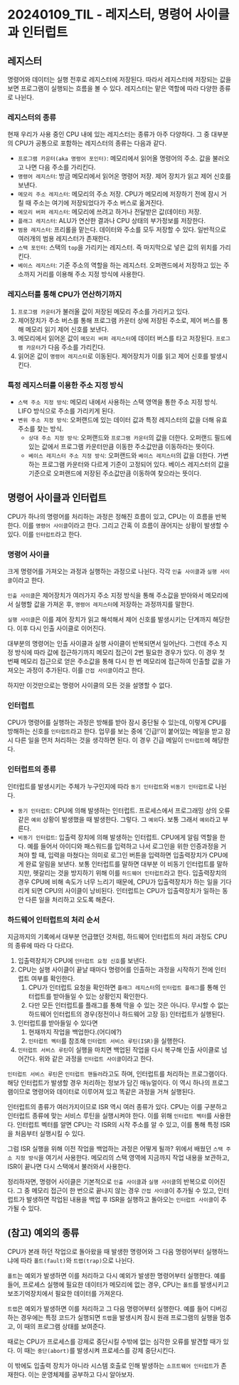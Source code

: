 # 20240109_TIL - 레지스터, 명령어 사이클과 인터럽트

## 레지스터

명령어와 데이터는 실행 전후로 레지스터에 저장된다. 따라서 레지스터에 저장되는 값을 보면 프로그램이 실행되는 흐름을 볼 수 있다. 레지스터는 맡은 역할에 따라 다양한 종류로 나뉜다.

### 레지스터의 종류

현재 우리가 사용 중인 CPU 내에 있는 레지스터는 종류가 아주 다양하다. 그 중 대부분의 CPU가 공통으로 포함하는 레지스터의 종류는 다음과 같다.

- `프로그램 카운터(aka 명령어 포인터)`: 메모리에서 읽어올 명령어의 주소. 값을 불러오고 나면 다음 주소를 가리킨다.
- `명령어 레지스터`: 방금 메모리에서 읽어온 명령어 저장. 제어 장치가 읽고 제어 신호를 보낸다.
- `메모리 주소 레지스터`: 메모리의 주소 저장. CPU가 메모리에 저장하기 전에 잠시 거칠 때 주소는 여기에 저장되었다가 주소 버스로 옮겨진다.
- `메모리 버퍼 레지스터`: 메모리에 쓰려고 하거나 전달받은 값(데이터) 저장.
- `플래그 레지스터`: ALU가 연산한 결과나 CPU 상태의 부가정보를 저장한다.
- `범용 레지스터`: 프리롤을 맡는다. 데이터와 주소를 모두 저장할 수 있다. 일반적으로 여러개의 범용 레지스터가 존재한다.
- `스택 포인터`: 스택의 `top`을 가리키는 레지스터. 즉 마지막으로 넣은 값의 위치를 가리킨다.
- `베이스 레지스터`: 기준 주소의 역할을 하는 레지스터. 오퍼랜드에서 저장하고 있는 주소까지 거리를 이용해 주소 지정 방식에 사용한다.

### 레지스터를 통해 CPU가 연산하기까지

1. `프로그램 카운터`가 불러올 값이 저장된 메모리 주소를 가리키고 있다.
2. 제어장치가 주소 버스를 통해 프로그램 카운터 상에 저장된 주소로, 제어 버스를 통해 메모리 읽기 제어 신호를 보낸다.
3. 메모리에서 읽어온 값이 `메모리 버퍼 레지스터`에 데이터 버스를 타고 저장된다. `프로그램 카운터`가 다음 주소를 가리킨다.
4. 읽어온 값이 `명령어 레지스터`로 이동된다. 제어장치가 이를 읽고 제어 신호를 발생시킨다.

### 특정 레지스터를 이용한 주소 지정 방식

- `스택 주소 지정 방식`: 메모리 내에서 사용하는 스택 영역을 통한 주소 지정 방식. LIFO 방식으로 주소를 가리키게 된다.
- `변위 주소 지정 방식`: 오퍼랜드에 있는 데이터 값과 특정 레지스터의 값을 더해 유효 주소를 찾는 방식.
    - `상대 주소 지정 방식`: 오퍼랜드와 `프로그램 카운터`의 값을 더한다. 오퍼랜드 필드에 있는 값에서 프로그램 카운터만큼 이동한 주소값만큼 이동하라는 뜻이다.
    - `베이스 레지스터 주소 지정 방식`: 오퍼랜드와 `베이스 레지스터`의 값을 더한다. 가변하는 프로그램 카운터와 다르게 기준이 고정되어 있다. 베이스 레지스터의 값을 기준으로 오퍼랜드에 저장된 주소값만큼 이동하여 찾으라는 뜻이다.

## 명령어 사이클과 인터럽트

CPU가 하나의 명령어를 처리하는 과정은 정해진 흐름이 있고, CPU는 이 흐름을 반복한다. 이를 `명령어 사이클`이라고 한다. 그리고 간혹 이 흐름이 끊어지는 상황이 발생할 수 있다. 이를 `인터럽트`라고 한다.

### 명령어 사이클

크게 명령어를 가져오는 과정과 실행하는 과정으로 나뉜다. 각각 `인출 사이클`과 `실행 사이클`이라고 한다. 

`인출 사이클`은 제어장치가 여러가지 주소 지정 방식을 통해 주소값을 받아와서 메모리에서 실행할 값을 가져온 후, `명령어 레지스터`에 저장하는 과정까지를 말한다. 

`실행 사이클`은 이를 제어 장치가 읽고 해석해서 제어 신호를 발생시키는 단계까지 해당한다. 이후 다시 인출 사이클로 이어진다. 

대부분의 명령어는 인출 사이클과 실행 사이클이 반복되면서 일어난다. 그런데 주소 지정 방식에 따라 값에 접근하기까지 메모리 접근이 2번 필요한 경우가 있다. 이 경우 첫 번째 메모리 접근으로 얻은 주소값을 통해 다시 한 번 메모리에 접근하여 인출할 값을 가져오는 과정이 추가된다. 이를 `간접 사이클`이라고 한다.

하지만 이것만으로는 명령어 사이클의 모든 것을 설명할 수 없다.

### 인터럽트

CPU가 명령어를 실행하는 과정은 방해를 받아 잠시 중단될 수 있는데, 이렇게 CPU를 방해하는 신호를 `인터럽트`라고 한다. 업무를 보는 중에 ‘긴급!’이 붙어있는 메일을 받고 잠시 다른 일을 먼저 처리하는 것을 생각하면 된다. 이 경우 긴급 메일이 `인터럽트`에 해당한다.

### 인터럽트의 종류

인터럽트를 발생시키는 주체가 누구인지에 따라 `동기 인터럽트`와 `비동기 인터럽트`로 나뉜다. 

- `동기 인터럽트`: CPU에 의해 발생하는 인터럽트. 프로세스에서 프로그래밍 상의 오류 같은 `예외` 상황이 발생했을 때 발생한다. 그렇다. 그 `예외`다. 보통 그래서 `예외`라고 부른다.
- `비동기 인터럽트`: 입출력 장치에 의해 발생하는 인터럽트. CPU에게 알림 역할을 한다. 예를 들어서 아이디와 패스워드를 입력하고 나서 로그인을 위한 인증과정을 거쳐야 할 때, 입력을 마쳤다는 의미로 로그인 버튼을 입력하면 입출력장치가 CPU에게 완료 알림을 보낸다. 
보통 인터럽트를 말하면 대부분 이 비동기 인터럽트를 말하지만, 헷갈리는 것을 방지하기 위해 이를 `하드웨어 인터럽트`라고 한다.
입출력장치의 경우 CPU에 비해 속도가 너무 느리기 때문에, CPU가 입출력장치가 하는 일을 기다리게 되면 CPU의 사이클이 낭비된다. 인터럽트는 CPU가 입출력장치가 일하는 동안 다른 일을 처리하고 오도록 해준다.

### 하드웨어 인터럽트의 처리 순서

지금까지의 기록에서 대부분 언급했던 것처럼, 하드웨어 인터럽트의 처리 과정도 CPU의 종류에 따라 다 다르다. 

1. 입출력장치가 CPU에 `인터럽트 요청 신호`를 보낸다. 
2. CPU는 실행 사이클이 끝날 때마다 명령어를 인출하는 과정을 시작하기 전에 인터럽트 여부를 확인한다.
    1. CPU가 인터럽트 요청을 확인하면 `플래그 레지스터`의 `인터럽트 플래그`를 통해 인터럽트를 받아들일 수 있는 상황인지 확인한다.
    2. 다만 모든 인터럽트를 플래그를 통해 막을 수 있는 것은 아니다. 무시할 수 없는 하드웨어 인터럽트의 경우(정전이나 하드웨어 고장 등) 인터럽트가 실행된다.
3. 인터럽트를 받아들일 수 있다면 
    1. 현재까지 작업을 백업한다.(어디에?)
    2. `인터럽트 벡터`를 참조해 `인터럽트 서비스 루틴(ISR)`을 실행한다.
4. `인터럽트 서비스 루틴`이 실행을 마치면 백업된 작업을 다시 복구해 인출 사이클로 넘어간다.
위와 같은 과정을 `인터럽트 사이클`이라고 한다.

`인터럽트 서비스 루틴`은 `인터럽트 핸들러`라고도 하며, 인터럽트를 처리하는 프로그램이다. 해당 인터럽트가 발생할 경우 처리하는 정보가 담긴 매뉴얼이다. 이 역시 하나의 프로그램이므로 명령어와 데이터로 이루어져 있고 똑같은 과정을 거쳐 실행된다.

인터럽트의 종류가 여러가지이므로 ISR 역시 여러 종류가 있다. CPU는 이를 구분하고 인터럽트 종류에 맞는 서비스 루틴을 실행시켜야 한다. 이를 위해 `인터럽트 벡터`를 사용한다. 인터럽트 벡터를 알면 CPU는 각 ISR의 시작 주소를 알 수 있고, 이를 통해 특정 ISR을 처음부터 실행시킬 수 있다. 

그럼 ISR 실행을 위해 이전 작업을 백업하는 과정은 어떻게 될까? 위에서 배웠던 `스택 주소 지정 방식`을 여기서 사용한다. 메모리의 스택 영역에 지금까지 작업 내용을 보관하고, ISR이 끝나면 다시 스택에서 불러와서 사용한다. 

정리하자면, 명령어 사이클은 기본적으로 `인출 사이클`과 `실행 사이클`의 반복으로 이어진다. 그 중 메모리 접근이 한 번으로 끝나지 않는 경우 `간접 사이클`이 추가될 수 있고, 인터럽트가 발생하면 작업된 내용을 백업 후 ISR을 실행하고 돌아오는 `인터럽트 사이클`이 추가될 수 있다.

## (참고) 예외의 종류

CPU가 본래 하던 작업으로 돌아왔을 때 발생한 명령어와 그 다음 명령어부터 실행하느냐에 따라 `폴트(fault)`와 `트랩(trap)`으로 나뉜다. 

`폴트`는 예외가 발생하면 이를 처리하고 다시 예외가 발생한 명령어부터 실행한다. 예를 들어, 프로세스 실행에 필요한 데이터가 메모리에 없는 경우, CPU는 `폴트`를 발생시키고 보조기억장치에서 필요한 데이터를 가져온다.

`트랩`은 예외가 발생하면 이를 처리하고 그 다음 명령어부터 실행한다. 예를 들어 디버깅하는 경우에는 특정 코드가 실행되면 `트랩`을 발생시켜 잠시 원래 프로그램의 실행을 멈추고, 이 때의 프로그램 상태를 보여준다.

때로는 CPU가 프로세스를 강제로 중단시킬 수밖에 없는 심각한 오류를 발견할 때가 있다. 이 때는 `중단(abort)`를 발생시켜 프로세스를 강제 중단시킨다.

이 밖에도 입출력 장치가 아니라 시스템 호출로 인해 발생하는 `소프트웨어 인터럽트`가 존재한다. 이는 운영체제를 공부하고 다시 알아보자.